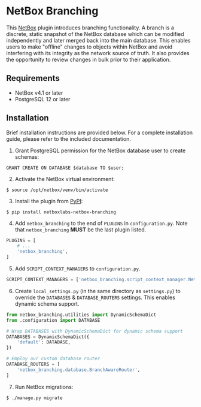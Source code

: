 # NetBox Branching

This [NetBox](http://netboxlabs.com/oss/netbox/) plugin introduces branching functionality. A branch is a discrete, static snapshot of the NetBox database which can be modified independently and later merged back into the main database. This enables users to make "offline" changes to objects within NetBox and avoid interfering with its integrity as the network source of truth. It also provides the opportunity to review changes in bulk prior to their application.

## Requirements

* NetBox v4.1 or later
* PostgreSQL 12 or later

## Installation

Brief installation instructions are provided below. For a complete installation guide, please refer to the included documentation.

1. Grant PostgreSQL permission for the NetBox database user to create schemas:

```postgresql
GRANT CREATE ON DATABASE $database TO $user;
```

2. Activate the NetBox virtual environment:

```
$ source /opt/netbox/venv/bin/activate
```

3. Install the plugin from [PyPI](https://pypi.org/project/netboxlabs-netbox-branching/):

```
$ pip install netboxlabs-netbox-branching
```

4. Add `netbox_branching` to the end of `PLUGINS` in `configuration.py`. Note that `netbox_branching` **MUST** be the last plugin listed.

```python
PLUGINS = [
    # ...
    'netbox_branching',
]
```

5. Add `SCRIPT_CONTEXT_MANAGERS` to `configuration.py`.

```python
SCRIPT_CONTEXT_MANAGERS = ['netbox_branching.script_context_manager.NetBoxScriptContextManager',]
```

6. Create `local_settings.py` (in the same directory as `settings.py`) to override the `DATABASES` & `DATABASE_ROUTERS` settings. This enables dynamic schema support.

```python
from netbox_branching.utilities import DynamicSchemaDict
from .configuration import DATABASE

# Wrap DATABASES with DynamicSchemaDict for dynamic schema support
DATABASES = DynamicSchemaDict({
    'default': DATABASE,
})

# Employ our custom database router
DATABASE_ROUTERS = [
    'netbox_branching.database.BranchAwareRouter',
]
```

7. Run NetBox migrations:

```
$ ./manage.py migrate
```
